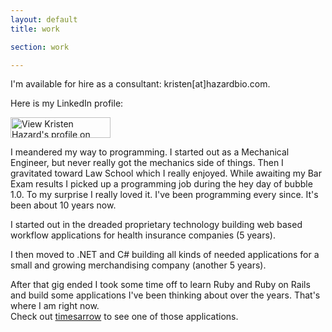 ```yaml
---
layout: default
title: work

section: work

---
```

I'm available for hire as a consultant: kristen[at]hazardbio.com.


Here is my LinkedIn profile:


 <a href="http://www.linkedin.com/in/kristenhazard" >
  <img src="http://www.linkedin.com/img/webpromo/btn_viewmy_160x33.gif" width="160" height="33" border="0" alt="View Kristen Hazard's profile on LinkedIn">
 </a>


I meandered my way to programming.  I started out as a Mechanical Engineer, but never really got the 
mechanics side of things.  Then I gravitated toward Law School which I really enjoyed. While awaiting my 
Bar Exam results I picked up a programming job during the hey day of bubble 1.0.  To my surprise I really loved it. 
I've been programming every since.  It's been about 10 years now.  

I started out in the dreaded proprietary technology building web based workflow applications for health 
insurance companies (5 years). 

I then moved to .NET and C# building all kinds of needed applications for a small and growing merchandising 
company (another 5 years).  

After that gig ended I took some time off to learn Ruby and Ruby on Rails and build some applications 
I've been thinking about over the years.  That's where I am right now.  
Check out [timesarrow](http://times-arrow.com) to see one of those applications.








